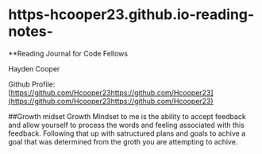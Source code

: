 # https-hcooper23.github.io-reading-notes-
**Reading Journal for Code Fellows 

Hayden Cooper

Github Profile:[https://github.com/Hcooper23https://github.com/Hcooper23](https://github.com/Hcooper23https://github.com/Hcooper23)

##Growth midset 
Growth Mindset to me is the ability to accept feedback and allow yourself to process the words and feeling associated with this feedback. Following that up with satructured plans and goals to achive a goal that was determined from the groth you are attempting to achive. 
